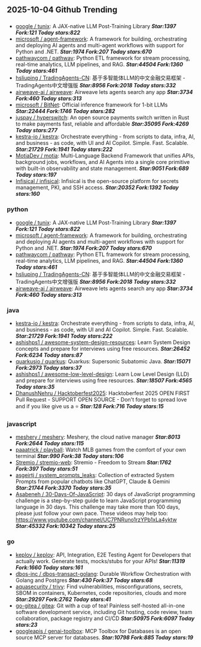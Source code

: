## 2025-10-04 Github Trending

### 
* [google / tunix](https://github.com/google/tunix): A JAX-native LLM Post-Training Library ***Star:1397 Fork:121 Today stars:822***
* [microsoft / agent-framework](https://github.com/microsoft/agent-framework): A framework for building, orchestrating and deploying AI agents and multi-agent workflows with support for Python and .NET. ***Star:1974 Fork:207 Today stars:670***
* [pathwaycom / pathway](https://github.com/pathwaycom/pathway): Python ETL framework for stream processing, real-time analytics, LLM pipelines, and RAG. ***Star:44504 Fork:1360 Today stars:461***
* [hsliuping / TradingAgents-CN](https://github.com/hsliuping/TradingAgents-CN): 基于多智能体LLM的中文金融交易框架 - TradingAgents中文增强版 ***Star:8956 Fork:2018 Today stars:332***
* [airweave-ai / airweave](https://github.com/airweave-ai/airweave): Airweave lets agents search any app ***Star:3734 Fork:460 Today stars:313***
* [microsoft / BitNet](https://github.com/microsoft/BitNet): Official inference framework for 1-bit LLMs ***Star:22444 Fork:1746 Today stars:282***
* [juspay / hyperswitch](https://github.com/juspay/hyperswitch): An open source payments switch written in Rust to make payments fast, reliable and affordable ***Star:35095 Fork:4269 Today stars:277***
* [kestra-io / kestra](https://github.com/kestra-io/kestra): Orchestrate everything - from scripts to data, infra, AI, and business - as code, with UI and AI Copilot. Simple. Fast. Scalable. ***Star:21729 Fork:1941 Today stars:222***
* [MotiaDev / motia](https://github.com/MotiaDev/motia): Multi-Language Backend Framework that unifies APIs, background jobs, workflows, and AI Agents into a single core primitive with built-in observability and state management. ***Star:9051 Fork:689 Today stars:197***
* [Infisical / infisical](https://github.com/Infisical/infisical): Infisical is the open-source platform for secrets management, PKI, and SSH access. ***Star:20352 Fork:1392 Today stars:160***

### python
* [google / tunix](https://github.com/google/tunix): A JAX-native LLM Post-Training Library ***Star:1397 Fork:121 Today stars:822***
* [microsoft / agent-framework](https://github.com/microsoft/agent-framework): A framework for building, orchestrating and deploying AI agents and multi-agent workflows with support for Python and .NET. ***Star:1974 Fork:207 Today stars:670***
* [pathwaycom / pathway](https://github.com/pathwaycom/pathway): Python ETL framework for stream processing, real-time analytics, LLM pipelines, and RAG. ***Star:44504 Fork:1360 Today stars:461***
* [hsliuping / TradingAgents-CN](https://github.com/hsliuping/TradingAgents-CN): 基于多智能体LLM的中文金融交易框架 - TradingAgents中文增强版 ***Star:8956 Fork:2018 Today stars:332***
* [airweave-ai / airweave](https://github.com/airweave-ai/airweave): Airweave lets agents search any app ***Star:3734 Fork:460 Today stars:313***

### java
* [kestra-io / kestra](https://github.com/kestra-io/kestra): Orchestrate everything - from scripts to data, infra, AI, and business - as code, with UI and AI Copilot. Simple. Fast. Scalable. ***Star:21729 Fork:1941 Today stars:222***
* [ashishps1 / awesome-system-design-resources](https://github.com/ashishps1/awesome-system-design-resources): Learn System Design concepts and prepare for interviews using free resources. ***Star:26452 Fork:6234 Today stars:87***
* [quarkusio / quarkus](https://github.com/quarkusio/quarkus): Quarkus: Supersonic Subatomic Java. ***Star:15071 Fork:2973 Today stars:37***
* [ashishps1 / awesome-low-level-design](https://github.com/ashishps1/awesome-low-level-design): Learn Low Level Design (LLD) and prepare for interviews using free resources. ***Star:18507 Fork:4565 Today stars:35***
* [DhanushNehru / Hacktoberfest2025](https://github.com/DhanushNehru/Hacktoberfest2025): Hacktoberfest 2025 OPEN FIRST Pull Request - SUPPORT OPEN SOURCE - Don't forget to spread love and if you like give us a ⭐️ ***Star:128 Fork:716 Today stars:15***

### javascript
* [meshery / meshery](https://github.com/meshery/meshery): Meshery, the cloud native manager ***Star:8013 Fork:2644 Today stars:115***
* [paaatrick / playball](https://github.com/paaatrick/playball): Watch MLB games from the comfort of your own terminal ***Star:990 Fork:38 Today stars:106***
* [Stremio / stremio-web](https://github.com/Stremio/stremio-web): Stremio - Freedom to Stream ***Star:1762 Fork:397 Today stars:51***
* [asgeirtj / system_prompts_leaks](https://github.com/asgeirtj/system_prompts_leaks): Collection of extracted System Prompts from popular chatbots like ChatGPT, Claude & Gemini ***Star:21744 Fork:3370 Today stars:35***
* [Asabeneh / 30-Days-Of-JavaScript](https://github.com/Asabeneh/30-Days-Of-JavaScript): 30 days of JavaScript programming challenge is a step-by-step guide to learn JavaScript programming language in 30 days. This challenge may take more than 100 days, please just follow your own pace. These videos may help too: https://www.youtube.com/channel/UC7PNRuno1rzYPb1xLa4yktw ***Star:45332 Fork:10342 Today stars:25***

### go
* [keploy / keploy](https://github.com/keploy/keploy): API, Integration, E2E Testing Agent for Developers that actually work. Generate tests, mocks/stubs for your APIs! ***Star:11319 Fork:1660 Today stars:161***
* [dbos-inc / dbos-transact-golang](https://github.com/dbos-inc/dbos-transact-golang): Durable Workflow Orchestration with Golang and Postgres ***Star:430 Fork:37 Today stars:68***
* [aquasecurity / trivy](https://github.com/aquasecurity/trivy): Find vulnerabilities, misconfigurations, secrets, SBOM in containers, Kubernetes, code repositories, clouds and more ***Star:29297 Fork:2762 Today stars:41***
* [go-gitea / gitea](https://github.com/go-gitea/gitea): Git with a cup of tea! Painless self-hosted all-in-one software development service, including Git hosting, code review, team collaboration, package registry and CI/CD ***Star:50975 Fork:6097 Today stars:23***
* [googleapis / genai-toolbox](https://github.com/googleapis/genai-toolbox): MCP Toolbox for Databases is an open source MCP server for databases. ***Star:10798 Fork:885 Today stars:19***
